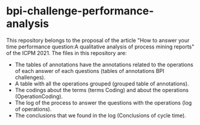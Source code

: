 # bpi-challenge-performance-analysis
This repository belongs to the proposal of the article "How to answer your time performance question:A qualitative analysis of process mining reports" of the ICPM 2021. The files in this repository are:

- The tables of annotations have the annotations related to the operations of each answer of each questions (tables of annotations BPI challenges).
- A table with all the operations grouped (grouped table of annotations).
- The codings about the terms (terms Coding) and about the operations (OperationCoding).
- The log of the process to answer the questions with the operations (log of operations).
- The conclusions that we found in the log (Conclusions of cycle time).
